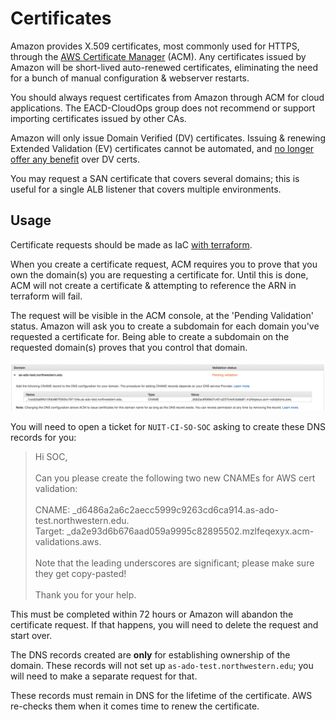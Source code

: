 # Certificates
Amazon provides X.509 certificates, most commonly used for HTTPS, through the [AWS Certificate Manager](https://docs.aws.amazon.com/acm/latest/userguide/acm-overview.html) (ACM). Any certificates issued by Amazon will be short-lived auto-renewed certificates, eliminating the need for a bunch of manual configuration & webserver restarts.

You should always request certificates from Amazon through ACM for cloud applications. The EACD-CloudOps group does not recommend or support importing certificates issued by other CAs.

Amazon will only issue Domain Verified (DV) certificates. Issuing & renewing Extended Validation (EV) certificates cannot be automated, and [no longer offer any benefit](https://www.troyhunt.com/extended-validation-certificates-are-really-really-dead/) over DV certs. 

You may request a SAN certificate that covers several domains; this is useful for a single ALB listener that covers multiple environments.

## Usage
Certificate requests should be made as IaC [with terraform](https://www.terraform.io/docs/providers/aws/d/acm_certificate.html).

When you create a certificate request, ACM requires you to prove that you own the domain(s) you are requesting a certificate for. Until this is done, ACM will not create a certificate & attempting to reference the ARN in terraform will fail.

The request will be visible in the ACM console, at the 'Pending Validation' status. Amazon will ask you to create a subdomain for each domain you've requested a certificate for. Being able to create a subdomain on the requested domain(s) proves that you control that domain.

![ACM certificate request](../assets/cert-validation.png)

You will need to open a ticket for `NUIT-CI-SO-SOC` asking to create these DNS records for you:

<blockquote>
Hi SOC,
<br><br>
Can you please create the following two new CNAMEs for AWS cert validation:
<br><br>
CNAME: _d6486a2a6c2aecc5999c9263cd6ca914.as-ado-test.northwestern.edu.<br>
Target: _da2e93d6b676aad059a9995c82895502.mzlfeqexyx.acm-validations.aws.
<br><br>
Note that the leading underscores are significant; please make sure they get copy-pasted!
<br><br>
Thank you for your help.

</blockquote>

This must be completed within 72 hours or Amazon will abandon the certificate request. If that happens, you will need to delete the request and start over.

The DNS records created are **only** for establishing ownership of the domain. These records will not set up `as-ado-test.northwestern.edu`; you will need to make a separate request for that. 

These records must remain in DNS for the lifetime of the certificate. AWS re-checks them when it comes time to renew the certificate.